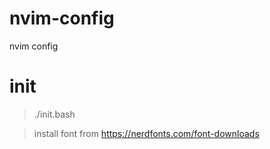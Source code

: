 # nvim-config
nvim config

# init
> ./init.bash 

> install font from https://nerdfonts.com/font-downloads

